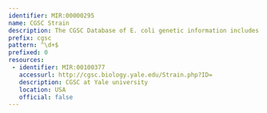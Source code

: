 ```yaml
---
identifier: MIR:00000295
name: CGSC Strain
description: The CGSC Database of E. coli genetic information includes genotypes and reference information for the strains in the CGSC collection, the names, synonyms, properties, and map position for genes, gene product information, and information on specific mutations and references to primary literature.
prefix: cgsc
pattern: ^\d+$
prefixed: 0
resources:
 - identifier: MIR:00100377
   accessurl: http://cgsc.biology.yale.edu/Strain.php?ID=
   description: CGSC at Yale university
   location: USA
   official: false
---
```


